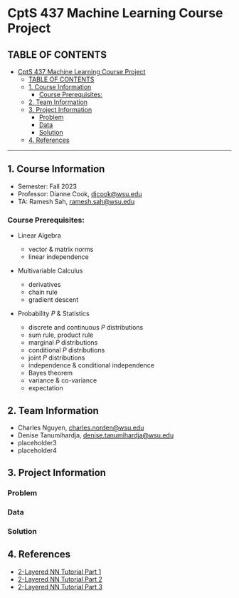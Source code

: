 # CptS 437 Machine Learning Course Project

## TABLE OF CONTENTS
- [CptS 437 Machine Learning Course Project](#cpts-437-machine-learning-course-project)
  - [TABLE OF CONTENTS](#table-of-contents)
  - [1. Course Information](#1-course-information)
    - [Course Prerequisites:](#course-prerequisites)
  - [2. Team Information](#2-team-information)
  - [3. Project Information](#3-project-information)
    - [Problem](#problem)
    - [Data](#data)
    - [Solution](#solution)
  - [4. References](#4-references)

---

## 1. Course Information

- Semester: Fall 2023
- Professor: Dianne Cook, djcook@wsu.edu
- TA: Ramesh Sah, ramesh.sah@wsu.edu

### Course Prerequisites:

- Linear Algebra
    - vector & matrix norms
    - linear independence

- Multivariable Calculus
    - derivatives
    - chain rule
    - gradient descent

- Probability $P$ & Statistics
    - discrete and continuous $P$ distributions
    - sum rule, product rule
    - marginal $P$ distributions
    - conditional $P$ distributions
    - joint $P$ distributions
    - independence & conditional independence
    - Bayes theorem
    - variance & co-variance
    - expectation


## 2. Team Information

- Charles Nguyen, charles.norden@wsu.edu
- Denise Tanumihardja, denise.tanumihardja@wsu.edu
- placeholder3
- placeholder4

## 3. Project Information

### Problem

### Data

### Solution


## 4. References

- [2-Layered NN Tutorial Part 1](https://towardsdatascience.com/the-keys-of-deep-learning-in-100-lines-of-code-907398c76504)
- [2-Layered NN Tutorial Part 2](https://towardsdatascience.com/coding-a-2-layer-neural-network-from-scratch-in-python-4dd022d19fd2)
- [2-Layered NN Tutorial Part 3](https://towardsdatascience.com/predict-malignancy-in-breast-cancer-tumors-with-your-own-neural-network-and-the-wisconsin-dataset-76271a05e941)
